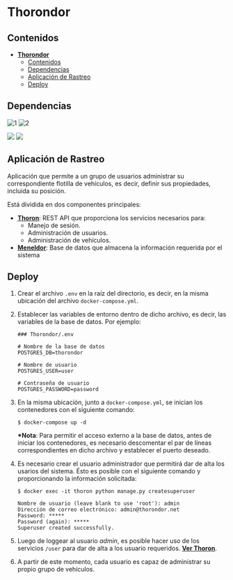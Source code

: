 # **Thorondor**

## Contenidos

- [**Thorondor**](#thorondor)
  - [Contenidos](#contenidos)
  - [Dependencias](#dependencias)
  - [Aplicación de Rastreo](#aplicaci%C3%B3n-de-rastreo)
  - [Deploy](#deploy)

## Dependencias

![1](https://img.shields.io/badge/Thoron-1.0-darkred.svg)
![2](https://img.shields.io/badge/Meneldor-1.0-darkred.svg)

![](https://img.shields.io/badge/docker-*-blue.svg)
![](https://img.shields.io/badge/docker--compose-*-blue.svg)


## Aplicación de Rastreo

Aplicación que permite a un grupo de usuarios administrar su correspondiente flotilla de vehículos, es decir, definir sus propiedades, incluida su posición.

Está dividida en dos componentes principales:

- [**Thoron**](1): REST API que proporciona los servicios necesarios para:
  - Manejo de sesión.
  - Administración de usuarios.
  - Administración de vehículos.
- [**Meneldor**](2): Base de datos que almacena la información requerida por el sistema

## Deploy

1. Crear el archivo `.env` en la raíz del directorio, es decir, en la misma ubicación del archivo `docker-compose.yml`.
   
2. Establecer las variables de entorno dentro de dicho archivo, es decir, las variables de la base de datos. Por ejemplo:
    ```
    ### Thorondor/.env
    
    # Nombre de la base de datos
    POSTGRES_DB=thorondor
    
    # Nombre de usuario
    POSTGRES_USER=user
    
    # Contraseña de usuario
    POSTGRES_PASSWORD=password
    ```

3. En la misma ubicación, junto a `docker-compose.yml`, se inician los contenedores con el siguiente comando:
   ```
   $ docker-compose up -d
   ```
   **\*Nota**: Para permitir el acceso externo a la base de datos, antes de iniciar los contenedores, es necesario descomentar el par de líneas correspondientes en dicho archivo y establecer el puerto deseado.

4. Es necesario crear el usuario administrador que permitirá dar de alta los usarios del sistema. Ésto es posible con el siguiente comando y proporcionando la información solicitada:
   ```
   $ docker exec -it thoron python manage.py createsuperuser
   
   Nombre de usuario (leave blank to use 'root'): admin
   Dirección de correo electrónico: admin@thorondor.net
   Password: *****
   Password (again): ***** 
   Superuser created successfully.
   ```
5. Luego de loggear al usuario *admin*, es posible hacer uso de los servicios `/user` para dar de alta a los usuario requeridos. [**Ver Thoron**](1).

6. A partir de este momento, cada usuario es capaz de administrar su propio grupo de vehículos.


[1]: Thoron/README.md
[2]: Meneldor/README.md